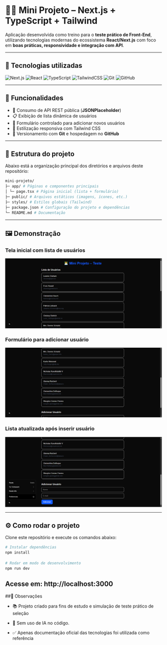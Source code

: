 # 👨‍💻 Mini Projeto – Next.js + TypeScript + Tailwind

Aplicação desenvolvida como treino para o **teste prático de Front-End**, utilizando tecnologias modernas do ecossistema **React/Next.js** com foco em **boas práticas, responsividade e integração com API**.

---

## 🚀 Tecnologias utilizadas
![Next.js](https://img.shields.io/badge/Next.js-000000?style=for-the-badge&logo=nextdotjs&logoColor=white)
![React](https://img.shields.io/badge/React-20232A?style=for-the-badge&logo=react&logoColor=61DAFB)
![TypeScript](https://img.shields.io/badge/TypeScript-3178C6?style=for-the-badge&logo=typescript&logoColor=white)
![TailwindCSS](https://img.shields.io/badge/TailwindCSS-38B2AC?style=for-the-badge&logo=tailwind-css&logoColor=white)
![Git](https://img.shields.io/badge/Git-F05032?style=for-the-badge&logo=git&logoColor=white)
![GitHub](https://img.shields.io/badge/GitHub-181717?style=for-the-badge&logo=github&logoColor=white)

---

## 🎯 Funcionalidades
- 🔗 Consumo de API REST pública (**JSONPlaceholder**)  
- 📋 Exibição de lista dinâmica de usuários  
- 📝 Formulário controlado para adicionar novos usuários  
- 📱 Estilização responsiva com Tailwind CSS  
- 💾 Versionamento com **Git** e hospedagem no **GitHub**  

---

## 📂 Estrutura do projeto

Abaixo está a organização principal dos diretórios e arquivos deste repositório:


```sh
mini-projeto/
├─ app/ # Páginas e componentes principais
│ └─ page.tsx # Página inicial (lista + formulário)
├─ public/ # Arquivos estáticos (imagens, ícones, etc.)
├─ styles/ # Estilos globais (Tailwind)
├─ package.json # Configuração do projeto e dependências
└─ README.md # Documentação
```
---

## 🖼️ Demonstração

### Tela inicial com lista de usuários
<img src="./public/Capturar01.PNG" alt="Print da tela inicial" width="700"/>

### Formulário para adicionar usuário
<img src="./public/Capturar02.PNG" alt="Print do formulário" width="700"/>

### Lista atualizada após inserir usuário
<img src="./public/Capturar03.PNG" alt="Print da lista atualizada" width="700"/>

---

## ⚙️ Como rodar o projeto
Clone este repositório e execute os comandos abaixo:

```sh
# Instalar dependências
npm install

# Rodar em modo de desenvolvimento
npm run dev
```
## Acesse em: http://localhost:3000


##📌 Observações

- 📚 Projeto criado para fins de estudo e simulação de teste prático de seleção

- 🤖 Sem uso de IA no código.

- ✅ Apenas documentação oficial das tecnologias foi utilizada como referência